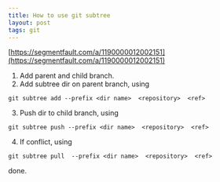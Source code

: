 ```yaml
---
title: How to use git subtree
layout: post
tags: git
---
```


[https://segmentfault.com/a/1190000012002151](https://segmentfault.com/a/1190000012002151)

1.  Add parent and child branch.
2.  Add subtree dir on parent branch, using
```
git subtree add --prefix <dir name>  <repository>  <ref>
```
3. Push dir to child branch, using
```
git subtree push --prefix <dir name>  <repository>  <ref>
```
4. If conflict, using 
```
git subtree pull  --prefix <dir name>  <repository>  <ref>
```

done.